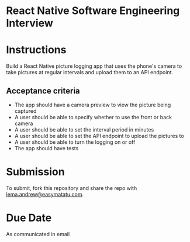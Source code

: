 # React Native Software Engineering Interview

# Instructions

Build a React Native picture logging app that uses the phone's camera to take pictures at regular intervals and upload them to an API endpoint.

## Acceptance criteria
- The app should have a camera preview to view the picture being captured
- A user should be able to specify whether to use the front or back camera
- A user should be able to set the interval period in minutes
- A user should be able to set the API endpoint to upload the pictures to
- A user should be able to turn the logging on or off
- The app should have tests

# Submission

To submit, fork this repository and share the repo with lema.andrew@easymatatu.com.

# Due Date
As communicated in email

